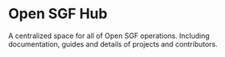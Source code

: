 # Open SGF Hub

A centralized space for all of Open SGF operations. Including documentation, guides and details of projects and contributors.


